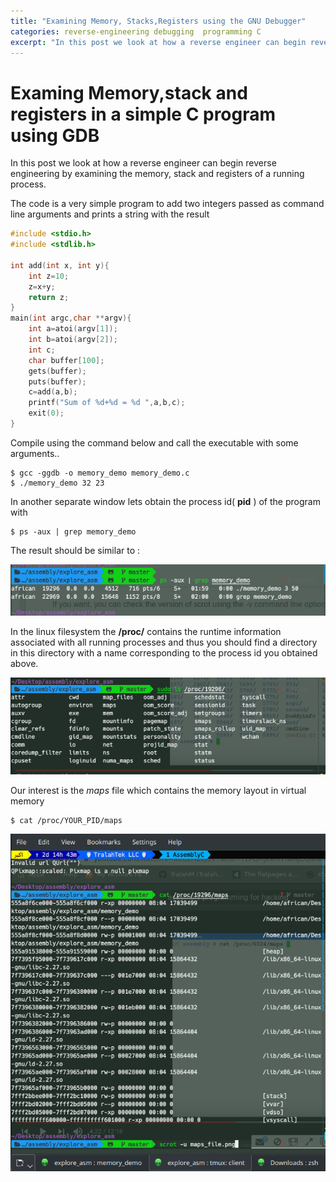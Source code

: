 ```yaml
---
title: "Examining Memory, Stacks,Registers using the GNU Debugger"
categories: reverse-engineering debugging  programming C
excerpt: "In this post we look at how a reverse engineer can begin reverse engineering by examining the memory, stack and registers of a running process."
---
```


# Examing Memory,stack and registers in a simple C program using GDB

In this post we look at how a reverse engineer can begin reverse engineering by
examining the memory, stack and registers of a running process.

The code is a very simple program to add two integers passed as command
line arguments and prints a string with the result

```c
#include <stdio.h>
#include <stdlib.h>

int add(int x, int y){
    int z=10;
    z=x+y;
    return z;
}
main(int argc,char **argv){
    int a=atoi(argv[1]);
    int b=atoi(argv[2]);
    int c;
    char buffer[100];
    gets(buffer);
    puts(buffer);
    c=add(a,b);
    printf("Sum of %d+%d = %d ",a,b,c);
    exit(0);
}

```

Compile using the command below and call the executable with some
arguments..

```console
$ gcc -ggdb -o memory_demo memory_demo.c
$ ./memory_demo 32 23
```

In another separate window lets obtain the process id( **pid** ) of the
program with

``` console
$ ps -aux | grep memory_demo
```

The result should be similar to :

<img src="/images/obtain_pid.png">

In the linux filesystem the **/proc/** contains the runtime information
associated with all running processes and thus you should find a
directory in this directory with a name corresponding to the process id
you obtained above.

<img src="/images/proc_pid.png">

Our interest is the *maps* file which contains the memory layout in
virtual memory

``` console
$ cat /proc/YOUR_PID/maps
```

<img src="/images/maps_file.png">
